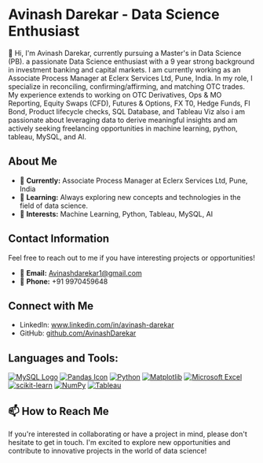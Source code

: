# Avinash Darekar - Data Science Enthusiast

👋 Hi, I'm Avinash Darekar, currently pursuing a Master's in Data Science (PB). a passionate Data Science enthusiast with a 9 year strong background in investment banking and capital markets. I am currently working as an Associate Process Manager at Eclerx Services Ltd, Pune, India. In my role, I specialize in reconciling, confirming/affirming, and matching OTC trades. My experience extends to working on OTC Derivatives, Ops & MO Reporting, Equity Swaps (CFD), Futures & Options, FX T0, Hedge Funds, FI Bond, Product lifecycle checks, SQL Database, and Tableau Viz also i am passionate about leveraging data to derive meaningful insights and am actively seeking freelancing opportunities in machine learning, python, tableau, MySQL, and AI.

## About Me

- 💼 **Currently:**  Associate Process Manager at Eclerx Services Ltd, Pune, India  
- 🌱 **Learning:** Always exploring new concepts and technologies in the field of data science.
- 👀 **Interests:** Machine Learning, Python, Tableau, MySQL, AI

## Contact Information

Feel free to reach out to me if you have interesting projects or opportunities!

- 📧 **Email:** Avinashdarekar1@gmail.com
- 📱 **Phone:** +91 9970459648

## Connect with Me

- LinkedIn: www.linkedin.com/in/avinash-darekar 
- GitHub: [github.com/AvinashDarekar](https://github.com/AvinashDarekar) 


## Languages and Tools: 

[![MySQL Logo](https://img.shields.io/badge/mysql-%2300f.svg?style=for-the-badge&logo=mysql&logoColor=white)](https://www.mysql.com/) [![Pandas Icon](https://img.shields.io/badge/pandas-%23150458.svg?style=for-the-badge&logo=pandas&logoColor=white)](https://pandas.pydata.org/)  [![Python](https://img.shields.io/badge/python-3670A0?style=for-the-badge&logo=python&logoColor=ffdd54)](https://www.python.org/) [![Matplotlib](https://img.shields.io/badge/Matplotlib-%23ffffff.svg?style=for-the-badge&logo=Matplotlib&logoColor=black)](https://matplotlib.org/) [![Microsoft Excel](https://img.shields.io/badge/Microsoft_Excel-217346?style=for-the-badge&logo=microsoft-excel&logoColor=white)](https://www.microsoft.com/en-us/microsoft-365/excel) [![scikit-learn](https://img.shields.io/badge/scikit--learn-%23F7931E.svg?style=for-the-badge&logo=scikit-learn&logoColor=white)](https://scikit-learn.org/) [![NumPy](https://img.shields.io/badge/numpy-%23013243.svg?style=for-the-badge&logo=numpy&logoColor=white)](https://numpy.org/) [![Tableau](https://img.shields.io/badge/Tableau-E97627?style=for-the-badge&logo=Tableau&logoColor=white)](https://public.tableau.com/) 

## 📫 How to Reach Me

If you're interested in collaborating or have a project in mind, please don't hesitate to get in touch. I'm excited to explore new opportunities and contribute to innovative projects in the world of data science!


<!---
AvinashDarekar/AvinashDarekar is a ✨ special ✨ repository because its `README.md` (this file) appears on your GitHub profile.
You can click the Preview link to take a look at your changes.
--->
